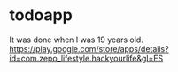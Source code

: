 # todoapp
It was done when I was 19 years old.<br>
https://play.google.com/store/apps/details?id=com.zepo_lifestyle.hackyourlife&gl=ES

